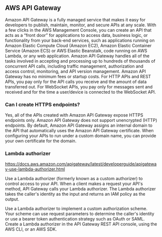 ## AWS API Gateway

Amazon API Gateway is a fully managed service that makes it easy for developers to publish, maintain, monitor, and secure APIs at any scale. With a few clicks in the AWS Management Console, you can create an API that acts as a “front door” for applications to access data, business logic, or functionality from your back-end services, such as applications running on Amazon Elastic Compute Cloud (Amazon EC2), Amazon Elastic Container Service (Amazon ECS) or AWS Elastic Beanstalk, code running on AWS Lambda, or any web application. Amazon API Gateway handles all of the tasks involved in accepting and processing up to hundreds of thousands of concurrent API calls, including traffic management, authorization and access control, monitoring, and API version management. Amazon API Gateway has no minimum fees or startup costs. For HTTP APIs and REST APIs, you pay only for the API calls you receive and the amount of data transferred out. For WebSocket APIs, you pay only for messages sent and received and for the time a user/device is connected to the WebSocket API.



### Can I create HTTPS endpoints?

Yes, all of the APIs created with Amazon API Gateway expose HTTPS endpoints only. Amazon API Gateway does not support unencrypted (HTTP) endpoints. By default, Amazon API Gateway assigns an internal domain to the API that automatically uses the Amazon API Gateway certificate. When configuring your APIs to run under a custom domain name, you can provide your own certificate for the domain.

### Lambda authorizer 
https://docs.aws.amazon.com/apigateway/latest/developerguide/apigateway-use-lambda-authorizer.html

Use a Lambda authorizer (formerly known as a custom authorizer) to control access to your API. When a client makes a request your API's method, API Gateway calls your Lambda authorizer. The Lambda authorizer takes the caller's identity as the input and returns an IAM policy as the output.

Use a Lambda authorizer to implement a custom authorization scheme. Your scheme can use request parameters to determine the caller's identity or use a bearer token authentication strategy such as OAuth or SAML. Create a Lambda authorizer in the API Gateway REST API console, using the AWS CLI, or an AWS SDK.


